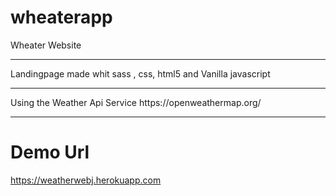 # wheaterapp
Wheater Website
<hr>
Landingpage made whit sass , css, html5 and Vanilla javascript 
<hr>
Using the Weather Api Service https://openweathermap.org/
<hr>
<h1>Demo Url </h1>

https://weatherwebj.herokuapp.com
